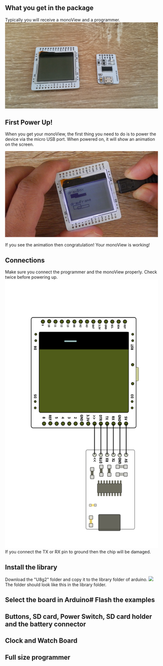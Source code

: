 ## What you get in the package
Typically you will receive a monoView and a programmer.
![](Images/Inside%20the%20package.jpg)
## First Power Up!
When you get your monoView, the first thing you need to do is to power the device via the micro USB port. When powered on, it will show an animation on the screen.

[![Watch the video](https://github.com/shuzonudas/monoview/blob/master/Images/usb_power.png)](https://youtu.be/1US3EEtbRIs)

If you see the animation then congratulation! Your monoView is working!

## Connections
Make sure you connect the programmer and the monoView properly. Check twice before powering up.
![](Images/Programmer_connection.png)
If you connect the TX or RX pin to ground then the chip will be damaged.
## Install the library
Download the "U8g2" folder and copy it to the library folder of arduino.
![](ages/install_lib.png)
The folder should look like this in the library folder.
## Select the board in Arduino# Flash the examples
## Buttons, SD card, Power Switch, SD card holder and the battery connector
## Clock and Watch Board
## Full size programmer
